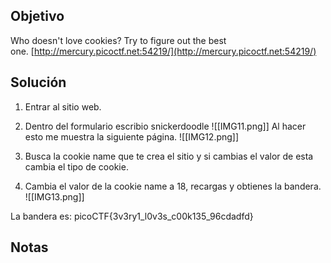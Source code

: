 ## Objetivo
Who doesn't love cookies? Try to figure out the best one. [http://mercury.picoctf.net:54219/](http://mercury.picoctf.net:54219/)

## Solución
1. Entrar al sitio web.
2. Dentro del formulario escribio snickerdoodle
![[IMG11.png]]
Al hacer esto me muestra la siguiente página.
![[IMG12.png]]

3. Busca la cookie name que te crea el sitio y si cambias el valor de esta cambia el tipo de cookie.
4. Cambia el valor de la cookie name a 18, recargas y obtienes la bandera.
![[IMG13.png]]

La bandera es: picoCTF{3v3ry1_l0v3s_c00k135_96cdadfd}
## Notas